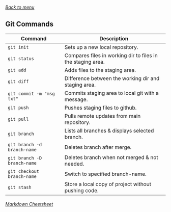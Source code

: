 ###### [Back to menu](../../README.md)

## Git Commands
Command | Description
--- | ---
`git init`			| Sets up a new local repository.
`git status`			| Compares files in working dir to files in the staging area.
`git add`			| Adds files to the staging area.
`git diff`			| Difference between the working dir and staging area. 
`git commit -m "msg txt"`  	| Commits staging area to local git with a message.
`git push`			| Pushes staging files to github.
`git pull`			| Pulls remote updates from main repository.
`git branch`			| Lists all branches & displays selected branch.
`git branch -d branch-name`	| Deletes branch after merge.
`git branch -D branch-name`	| Deletes branch when not merged & not needed.
`git checkout branch-name`	| Switch to specified branch-name.
`git stash`			| Store a local copy of project without pushing code. 


###### [Markdown Cheetsheet](https://github.com/adam-p/markdown-here/wiki/Markdown-Cheatsheet)
